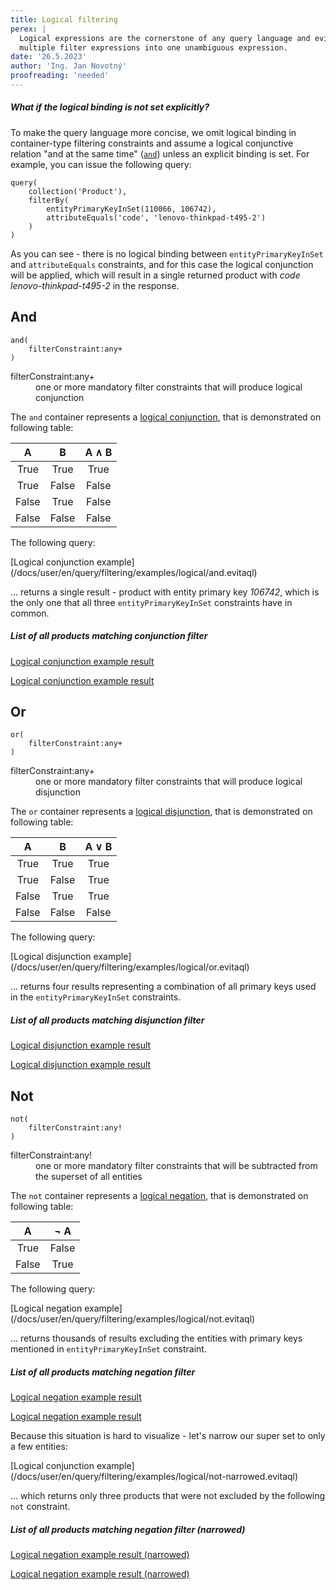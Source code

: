 ```yaml
---
title: Logical filtering
perex: |
  Logical expressions are the cornerstone of any query language and evitaDB is no different. They allow you to combine 
  multiple filter expressions into one unambiguous expression.
date: '26.5.2023'
author: 'Ing. Jan Novotný'
proofreading: 'needed'
---
```


<Note type="warning">

<NoteTitle toggles="false">

##### What if the logical binding is not set explicitly?
</NoteTitle>

To make the query language more concise, we omit logical binding in container-type filtering constraints and assume 
a logical conjunctive relation "and at the same time" ([`and`](#and)) unless an explicit binding is set.
For example, you can issue the following query:

```evitaql
query(
    collection('Product'),
    filterBy(
        entityPrimaryKeyInSet(110066, 106742),
        attributeEquals('code', 'lenovo-thinkpad-t495-2')
    )
)
```

As you can see - there is no logical binding between `entityPrimaryKeyInSet` and `attributeEquals` constraints, and for 
this case the logical conjunction will be applied, which will result in a single returned product with *code* 
*lenovo-thinkpad-t495-2* in the response.

</Note>

## And

```evitaql-syntax
and(
    filterConstraint:any+
)
```

<dl> 
    <dt>filterConstraint:any+</dt>
    <dd>
        one or more mandatory filter constraints that will produce logical conjunction
    </dd>
</dl>

The `and` container represents a [logical conjunction](https://en.wikipedia.org/wiki/Logical_conjunction), that is
demonstrated on following table:

|   A   |   B   | A ∧ B |
|:-----:|:-----:|:-----:|
|  True |  True |  True |
|  True | False | False |
| False |  True | False |
| False | False | False |

The following query:

<SourceCodeTabs requires="/evita_functional_tests/src/test/resources/META-INF/documentation/evitaql-init.java" langSpecificTabOnly>
[Logical conjunction example](/docs/user/en/query/filtering/examples/logical/and.evitaql)
</SourceCodeTabs>

... returns a single result - product with entity primary key *106742*, which is the only one that all three 
`entityPrimaryKeyInSet` constraints have in common.

<Note type="info">

<NoteTitle toggles="true">

##### List of all products matching conjunction filter
</NoteTitle>

<LanguageSpecific to="evitaql,java">

<MDInclude>[Logical conjunction example result](/docs/user/en/query/filtering/examples/logical/and.evitaql.md)</MDInclude>

</LanguageSpecific>

<LanguageSpecific to="graphql">

<MDInclude>[Logical conjunction example result](/docs/user/en/query/filtering/examples/logical/and.graphql.json.md)</MDInclude>

</LanguageSpecific>

</Note>

## Or

```evitaql-syntax
or(
    filterConstraint:any+
)
```

<dl> 
    <dt>filterConstraint:any+</dt>
    <dd>
        one or more mandatory filter constraints that will produce logical disjunction
    </dd>
</dl>

The `or` container represents a [logical disjunction](https://en.wikipedia.org/wiki/Logical_disjunction), that is
demonstrated on following table:

|   A   |   B   | A ∨ B |
|:-----:|:-----:|:-----:|
|  True |  True | True  |
|  True | False | True  |
| False |  True | True  |
| False | False | False |

The following query:

<SourceCodeTabs requires="/evita_functional_tests/src/test/resources/META-INF/documentation/evitaql-init.java" langSpecificTabOnly>
[Logical disjunction example](/docs/user/en/query/filtering/examples/logical/or.evitaql)
</SourceCodeTabs>

... returns four results representing a combination of all primary keys used in the `entityPrimaryKeyInSet` constraints.

<Note type="info">

<NoteTitle toggles="true">

##### List of all products matching disjunction filter
</NoteTitle>

<LanguageSpecific to="evitaql,java">

<MDInclude>[Logical disjunction example result](/docs/user/en/query/filtering/examples/logical/or.evitaql.md)</MDInclude>

</LanguageSpecific>

<LanguageSpecific to="graphql">

<MDInclude>[Logical disjunction example result](/docs/user/en/query/filtering/examples/logical/or.graphql.json.md)</MDInclude>

</LanguageSpecific>

</Note>

## Not

```evitaql-syntax
not(
    filterConstraint:any!
)
```

<dl> 
    <dt>filterConstraint:any!</dt>
    <dd>
        one or more mandatory filter constraints that will be subtracted from the superset of all entities
    </dd>
</dl>

The `not` container represents a [logical negation](https://en.wikipedia.org/wiki/Negation), that is
demonstrated on following table:

|   A   |  ¬ A  |
|:-----:|:-----:|
|  True | False |
| False | True  |

The following query:

<SourceCodeTabs requires="/evita_functional_tests/src/test/resources/META-INF/documentation/evitaql-init.java" langSpecificTabOnly>
[Logical negation example](/docs/user/en/query/filtering/examples/logical/not.evitaql)
</SourceCodeTabs>

... returns thousands of results excluding the entities with primary keys mentioned in `entityPrimaryKeyInSet` constraint.

<Note type="info">

<NoteTitle toggles="true">

##### List of all products matching negation filter
</NoteTitle>

<LanguageSpecific to="evitaql,java">

<MDInclude>[Logical negation example result](/docs/user/en/query/filtering/examples/logical/not.evitaql.md)</MDInclude>

</LanguageSpecific>

<LanguageSpecific to="graphql">

<MDInclude>[Logical negation example result](/docs/user/en/query/filtering/examples/logical/not.graphql.json.md)</MDInclude>

</LanguageSpecific>

</Note>

Because this situation is hard to visualize - let's narrow our super set to only a few entities:

<SourceCodeTabs requires="/evita_functional_tests/src/test/resources/META-INF/documentation/evitaql-init.java" langSpecificTabOnly>
[Logical conjunction example](/docs/user/en/query/filtering/examples/logical/not-narrowed.evitaql)
</SourceCodeTabs>

... which returns only three products that were not excluded by the following `not` constraint.

<Note type="info">

<NoteTitle toggles="true">

##### List of all products matching negation filter (narrowed)
</NoteTitle>

<LanguageSpecific to="evitaql,java">

<MDInclude>[Logical negation example result (narrowed)](/docs/user/en/query/filtering/examples/logical/not-narrowed.evitaql.md)</MDInclude>

</LanguageSpecific>

<LanguageSpecific to="graphql">

<MDInclude>[Logical negation example result (narrowed)](/docs/user/en/query/filtering/examples/logical/not-narrowed.graphql.json.md)</MDInclude>

</LanguageSpecific>

</Note>